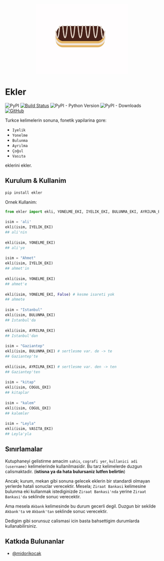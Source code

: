 <p align="center">
<img src="ekler.jpg" width="300">
</p>

# Ekler

![PyPI](https://img.shields.io/pypi/v/ekler?color=blue)
[![Build Status](https://travis-ci.com/alioguzhan/ekler.svg?branch=master)](https://travis-ci.com/alioguzhan/ekler)
![PyPI - Python Version](https://img.shields.io/pypi/pyversions/ekler)
![PyPI - Downloads](https://img.shields.io/pypi/dm/ekler?color=orange)
[![GitHub](https://img.shields.io/github/license/mashape/apistatus.svg)](https://opensource.org/licenses/MIT)

Turkce kelimelerin sonuna, fonetik yapilarina gore:

- `Iyelik`
- `Yonelme`
- `Bulunma`
- `Ayrılma`
- `Çoğul`
- `Vasıta`

eklerini ekler.

## Kurulum & Kullanim

```bash
pip install ekler
```

Ornek Kullanim:

```py
from ekler import ekli, YONELME_EKI, IYELIK_EKI, BULUNMA_EKI, AYRILMA_EKI, VASITA_EKI

isim = 'ali'
ekli(isim, IYELIK_EKI)
## ali'nin

ekli(isim, YONELME_EKI)
## ali'ye

isim = "Ahmet"
ekli(isim, IYELIK_EKI)
## ahmet'in

ekli(isim, YONELME_EKI)
## ahmet'e

ekli(isim, YONELME_EKI, False) # kesme isareti yok
## ahmete

isim = "Istanbul"
ekli(isim, BULUNMA_EKI)
## Istanbul'da

ekli(isim, AYRILMA_EKI)
## Istanbul'dan

isim = "Gaziantep"
ekli(isim, BULUNMA_EKI) # sertlesme var. de -> te
## Gaziantep'te

ekli(isim, AYRILMA_EKI) # sertlesme var. den -> ten
## Gaziantep'ten

isim = "kitap"
ekli(isim, COGUL_EKI)
## kitaplar

isim = "kalem"
ekli(isim, COGUL_EKI)
## kalemler

isim = "Leyla"
ekli(isim, VASITA_EKI)
## Leyla'yla
```

## Sınırlamalar

Kutuphaneyi gelistirme amacim `sahis`, `cografi yer`, `kullanici adi (username)` kelimelerinde kullanilmasidir. Bu tarz kelimelerde duzgun calismaktadir. (**istisna ya da hata bulursaniz lutfen belirtin**)

Ancak; kurum, mekan gibi sonuna gelecek eklerin bir standardi olmayan yerlerde hatali sonuclar verecektir. Mesela; `Ziraat Bankasi` kelimesine bulunma eki kullanmak istediginizde `Ziraat Bankasi'nda` yerine `Ziraat Bankasi'da` seklinde sonuc verecektir.

Ama mesela `Akbank` kelimesinde bu durum gecerli degil. Duzgun bir sekilde `Akbank'ta` ve `Akbank'tan` seklinde sonuc verecektir.

Dedigim gibi sorunsuz calismasi icin basta bahsettigim durumlarda kullanabilirsiniz.

## Katkıda Bulunanlar

- [@midorikocak](https://github.com/midorikocak)
